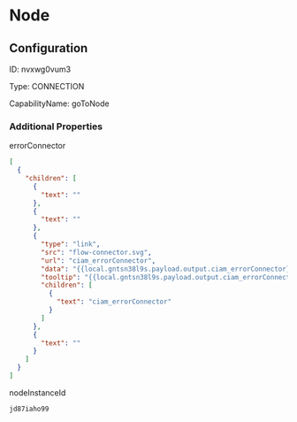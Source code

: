 # Node
## Configuration
ID:  nvxwg0vum3

Type: CONNECTION 

CapabilityName: goToNode






### Additional Properties
errorConnector
```json 
[
  {
    "children": [
      {
        "text": ""
      },
      {
        "text": ""
      },
      {
        "type": "link",
        "src": "flow-connector.svg",
        "url": "ciam_errorConnector",
        "data": "{{local.gntsn38l9s.payload.output.ciam_errorConnector}}",
        "tooltip": "{{local.gntsn38l9s.payload.output.ciam_errorConnector}}",
        "children": [
          {
            "text": "ciam_errorConnector"
          }
        ]
      },
      {
        "text": ""
      }
    ]
  }
]
```


nodeInstanceId
```string 
jd87iaho99
```




